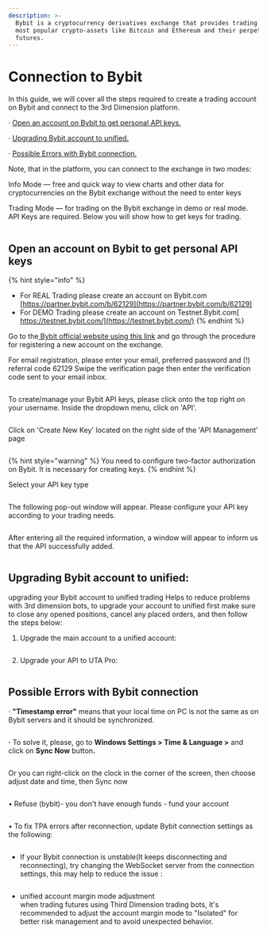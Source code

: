 ```yaml
---
description: >-
  Bybit is a cryptocurrency derivatives exchange that provides trading on the
  most popular crypto-assets like Bitcoin and Ethereum and their perpetual
  futures.
---
```


# Connection to Bybit

In this guide, we will cover all the steps required to create a trading account on Bybit and connect to the 3rd Dimension platform.

·        [Open an account on Bybit to get personal API keys.](connection-to-bybit.md#open-an-account-on-bybit-to-get-personal-api-keys)

·        [Upgrading Bybit account to unified.](connection-to-bybit.md#upgrading-bybit-account-to-unified)

·        [Possible Errors with Bybit connection.](connection-to-bybit.md#possible-errors-with-bybit-connection)

Note, that in the platform, you can connect to the exchange in two modes:

Info Mode — free and quick way to view charts and other data for cryptocurrencies on the Bybit exchange without the need to enter keys

Trading Mode — for trading on the Bybit exchange in demo or real mode. API Keys are required. Below you will show how to get keys for trading.



<figure><img src="../.gitbook/assets/Bybit 1.gif" alt=""><figcaption></figcaption></figure>

## Open an account on Bybit to get personal API keys

{% hint style="info" %}
* For REAL Trading please create an account on Bybit.com [https://partner.bybit.com/b/62129](https://partner.bybit.com/b/62129)
* For DEMO Trading please create an account on Testnet.Bybit.com[ https://testnet.bybit.com/](https://testnet.bybit.com/)
{% endhint %}

Go to the[ Bybit official website using this link](https://partner.bybit.com/b/62129) and go through the procedure for registering a new account on the exchange.

For email registration, please enter your email, preferred password and (!) referral code 62129 Swipe the verification page then enter the verification code sent to your email inbox.



<figure><img src="../.gitbook/assets/Bybit 2.png" alt=""><figcaption></figcaption></figure>

To create/manage your Bybit API keys, please click onto the top right on your username. Inside the dropdown menu, click on 'API'.



<figure><img src="../.gitbook/assets/1 (2).png" alt=""><figcaption></figcaption></figure>

Click on 'Create New Key' located on the right side of the 'API Management' page



<figure><img src="../.gitbook/assets/2 (1).png" alt=""><figcaption></figcaption></figure>

{% hint style="warning" %}
You need to configure two-factor authorization on Bybit. It is necessary for creating keys.
{% endhint %}

Select your API key type



<figure><img src="../.gitbook/assets/3 (2).png" alt=""><figcaption></figcaption></figure>

The following pop-out window will appear. Please configure your API key according to your trading needs.



<figure><img src="../.gitbook/assets/4.png" alt=""><figcaption></figcaption></figure>

After entering all the required information, a window will appear to inform us that the API successfully added.



<figure><img src="../.gitbook/assets/5.png" alt=""><figcaption></figcaption></figure>

## Upgrading Bybit account to unified:

upgrading your Bybit account to unified trading Helps to reduce problems with 3rd dimension bots, to upgrade your account to unified first make sure to close any opened positions, cancel any placed orders, and then follow the steps below:

1. Upgrade the main account to a unified account:



<figure><img src="../.gitbook/assets/unified 1.png" alt=""><figcaption></figcaption></figure>

2. Upgrade your API to UTA Pro:



<figure><img src="../.gitbook/assets/unified 2.png" alt=""><figcaption></figcaption></figure>

## Possible Errors with Bybit connection

·        **"Timestamp error"** means that your local time on PC is not the same as on Bybit servers and it should be synchronized.



<figure><img src="../.gitbook/assets/time.png" alt=""><figcaption></figcaption></figure>

**·**        To solve it, please, go to **Windows Settings > Time & Language >** and click on **Sync Now** butto&#x6E;**.**



<figure><img src="../.gitbook/assets/image (134).png" alt=""><figcaption></figcaption></figure>

Or you can right-click on the clock in the corner of the screen, then choose adjust date and time, then Sync now



<figure><img src="../.gitbook/assets/Time.gif" alt=""><figcaption></figcaption></figure>

• Refuse (bybit)- you don't have enough funds - fund your account



<figure><img src="../.gitbook/assets/Screenshot_1 (2).png" alt=""><figcaption></figcaption></figure>

• To fix TPA errors after reconnection, update Bybit connection settings as the following:

<figure><img src="../.gitbook/assets/tpa1.png" alt=""><figcaption></figcaption></figure>

* &#x20;If your Bybit connection is unstable(It keeps disconnecting and reconnecting), try changing the WebSocket server from the connection settings, this may help to reduce the issue :



<figure><img src="../.gitbook/assets/tpa 2.png" alt=""><figcaption></figcaption></figure>

* unified account margin mode adjustment \
  when trading futures using Third Dimension trading bots, it's recommended to adjust the account margin mode to "Isolated" for better risk management and to avoid unexpected behavior.

<figure><img src="../.gitbook/assets/Isolated.png" alt=""><figcaption></figcaption></figure>
